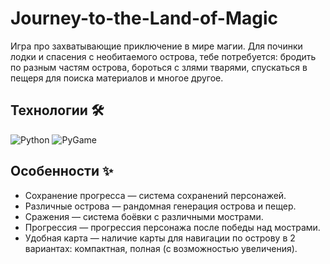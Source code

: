 # Journey-to-the-Land-of-Magic

Игра про захватывающие приключение в мире магии. Для починки лодки и спасения с необитаемого острова, тебе потребуется: бродить по разным частям острова, бороться с злями тварями, спускаться в пещеря для поиска материалов и многое другое.


## Технологии 🛠

![Python](https://img.shields.io/badge/-Python-F9DC3E.svg?logo=Python&style=flat)
![PyGame](https://img.shields.io/badge/PyGame-2D8C3C)


## Особенности ✨
- Сохранение прогресса — система сохранений персонажей.
- Различные острова — рандомная генерация острова и пещер.
- Сражения — система боёвки с различными мострами.
- Прогрессия — прогрессия персонажа после победы над мострами.
- Удобная карта — наличие карты для навигации по острову в 2 вариантах: компактная, полная (с возможностью увеличения).
